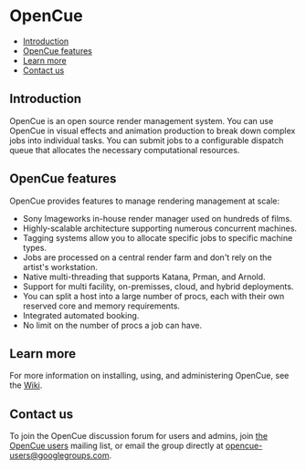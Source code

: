 # OpenCue

- [Introduction](#Introduction)
- [OpenCue features](#OpenCue-features)
- [Learn more](#Learn-more)
- [Contact us](#Contact-us)

## Introduction

OpenCue is an open source render management system. You can use OpenCue in
visual effects and animation production to break down complex jobs into
individual tasks. You can submit jobs to a configurable dispatch queue that
allocates the necessary computational resources.

## OpenCue features

OpenCue provides features to manage rendering management at scale:

- Sony Imageworks in-house render manager used on hundreds of films.
- Highly-scalable architecture supporting numerous concurrent machines.
- Tagging systems allow you to allocate specific jobs to specific machine
  types.
- Jobs are processed on a central render farm and don't rely on the artist's
  workstation.
- Native multi-threading that supports Katana, Prman, and Arnold.
- Support for multi facility, on-premisses, cloud, and hybrid deployments.
- You can split a host into a large number of procs, each with their own
  reserved core and memory requirements.
- Integrated automated booking.
- No limit on the number of procs a job can have.

## Learn more

For more information on installing, using, and administering OpenCue, see
the [Wiki](https://github.com/imageworks/OpenCue/wiki).

## Contact us

To join the OpenCue discussion forum for users and admins, join
[the OpenCue users](https://groups.google.com/forum/#!forum/opencue-users)
mailing list, or email the group directly at <opencue-users@googlegroups.com>.
